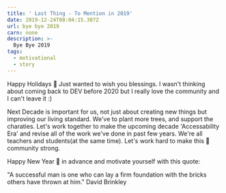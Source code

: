 ```yaml
---
title: ' Last Thing - To Mention in 2019'
date: 2019-12-24T08:04:15.307Z
url: bye bye 2019
carn: none
description: >-
  Bye Bye 2019
tags:
  - motivational
  - story
---
```

Happy Holidays 🎉
Just wanted to wish you blessings. I wasn't thinking about coming back to DEV before 2020 but I really love the community and I can't leave it :)

Next Decade is important for us, not just about creating new things but improving our living standard. We've to plant more trees, and support the charaties. Let's work together to make the upcoming decade 'Accessability Era' and revise all of the work we've done in past few years. We're all teachers and students(at the same time). Let's work hard to make this 💪 community strong.

Happy New Year 🎉 in advance and motivate yourself with this quote:

"A successful man is one who can lay a firm foundation with the bricks others have thrown at him."
David Brinkley
